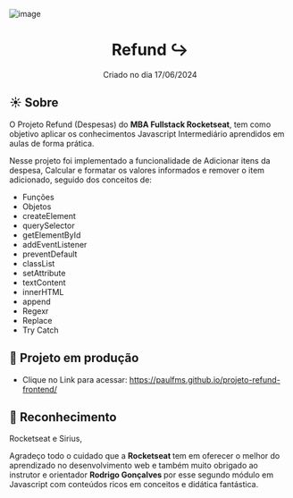 ![image](https://github.com/paulfms/projeto-refund-frontend/assets/15272145/53c27b60-9926-429d-bdb6-e1d32b8dd5b0)





<h1 align="center"> Refund ↪️ </h1>
<p align="center"> Criado no dia 17/06/2024 </p>

## ☀️ Sobre
O Projeto Refund (Despesas) do <b>MBA Fullstack Rocketseat</b>, tem como objetivo aplicar os conhecimentos Javascript Intermediário aprendidos em aulas de forma prática.

Nesse projeto foi implementado a funcionalidade de Adicionar itens da despesa, Calcular e formatar os valores informados e remover o item adicionado, seguido dos conceitos de:

- Funções
- Objetos
- createElement
- querySelector
- getElementById
- addEventListener
- preventDefault
- classList
- setAttribute
- textContent
- innerHTML
- append
- Regexr
- Replace
- Try Catch


## 🔗 Projeto em produção

- Clique no Link para acessar: https://paulfms.github.io/projeto-refund-frontend/

## 🎉 Reconhecimento

Rocketseat e Sirius,

Agradeço todo o cuidado que a <b> Rocketseat </b> tem em oferecer o melhor do aprendizado no desenvolvimento web e também muito obrigado ao instrutor e orientador <b> Rodrigo Gonçalves </b> por esse segundo módulo em Javascript com conteúdos ricos em conceitos e didática fantástica.
